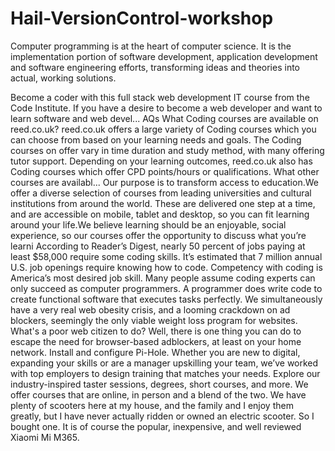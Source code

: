 # Hail-VersionControl-workshop
  Computer programming is at the heart of computer science. It is the implementation portion of software development, application development and software engineering efforts, transforming ideas and theories into actual, working solutions.

  Become a coder with this full stack web development IT course from the Code Institute. If you have a desire to become a web developer and want to learn software and web devel...
  AQs What Coding courses are available on reed.co.uk? reed.co.uk offers a large variety of Coding courses which you can choose from based on your learning needs and goals. The Coding courses on offer vary in time duration and study method, with many offering tutor support. Depending on your learning outcomes, reed.co.uk also has Coding courses which offer CPD points/hours or qualifications. What other courses are availabl...
  Our purpose is to transform access to education.We offer a diverse selection of courses from leading universities and cultural institutions from around the world. These are delivered one step at a time, and are accessible on mobile, tablet and desktop, so you can fit learning around your life.We believe learning should be an enjoyable, social experience, so our courses offer the opportunity to discuss what you’re learni
  According to Reader’s Digest, nearly 50 percent of jobs paying at least $58,000 require some coding skills. It’s estimated that 7 million annual U.S. job openings require knowing how to code. Competency with coding is America’s most desired job skill. Many people assume coding experts can only succeed as computer programmers. A programmer does write code to create functional software that executes tasks perfectly.
  We simultaneously have a very real web obesity crisis, and a looming crackdown on ad blockers, seemingly the only viable weight loss program for websites. What's a poor web citizen to do? Well, there is one thing you can do to escape the need for browser-based adblockers, at least on your home network. Install and configure Pi-Hole.
  Whether you are new to digital, expanding your skills or are a manager upskilling your team, we’ve worked with top employers to design training that matches your needs. Explore our industry-inspired taster sessions, degrees, short courses, and more. We offer courses that are online, in person and a blend of the two.
We have plenty of scooters here at my house, and the family and I enjoy them greatly, but I have never actually ridden or owned an electric scooter. So I bought one. It is of course the popular, inexpensive, and well reviewed Xiaomi Mi M365.
